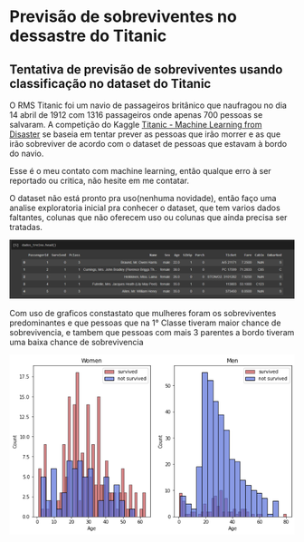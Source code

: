# Previsão de sobreviventes no dessastre do Titanic
## Tentativa de previsão de sobreviventes usando classificação no dataset do Titanic

O RMS Titanic foi um navio de passageiros britânico que naufragou no dia 14 abril de 1912 com 1316 passageiros onde
apenas 700 pessoas se salvaram. A competição do Kaggle [Titanic - Machine Learning from Disaster](https://www.kaggle.com/c/titanic)
se baseia em tentar prever as pessoas que irão morrer e as que irão sobreviver de acordo com o dataset de pessoas que
estavam à bordo do navio.

Esse é o meu contato com machine learning, então qualque erro à ser reportado ou critica, não hesite em me contatar.

O dataset não está pronto pra uso(nenhuma novidade), então faço uma analise exploratoria inicial pra conhecer o dataset, 
que tem varios dados faltantes, colunas que não oferecem uso ou colunas que ainda precisa ser tratadas. 

![alt text](https://github.com/HelvioSiqueira/Classificacao-dataset-do-Titanic/blob/main/public/imagens/dataset.png "Dataset Titanic")

Com uso de graficos constastato que mulheres foram os sobreviventes predominantes e que pessoas que na 1° Classe tiveram
maior chance de sobrevivencia, e tambem que pessoas com mais 3 parentes a bordo tiveram uma baixa chance de sobrevivencia

![alt text](https://github.com/HelvioSiqueira/Classificacao-dataset-do-Titanic/blob/main/public/imagens/sobreviventes%20por%20sexo.png "Diferenciação de sobreviventes por sexo")